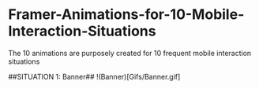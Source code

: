 # Framer-Animations-for-10-Mobile-Interaction-Situations
The 10 animations are purposely created for 10 frequent mobile interaction situations

##SITUATION 1: Banner##
!(Banner)[Gifs/Banner.gif]
